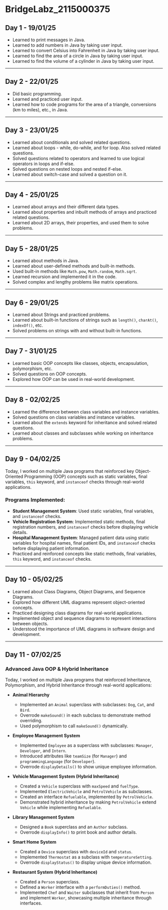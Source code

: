 # BridgeLabz_2115000375

## Day 1 - 19/01/25
- Learned to print messages in Java.
- Learned to add numbers in Java by taking user input.
- Learned to convert Celsius into Fahrenheit in Java by taking user input.
- Learned to find the area of a circle in Java by taking user input.
- Learned to find the volume of a cylinder in Java by taking user input.

---

## Day 2 - 22/01/25
- Did basic programming.
- Learned and practiced user input.
- Learned how to code programs for the area of a triangle, conversions (km to miles), etc., in Java.

---

## Day 3 - 23/01/25
- Learned about conditionals and solved related questions.
- Learned about loops - while, do-while, and for loop. Also solved related questions.
- Solved questions related to operators and learned to use logical operators in loops and if-else.
- Solved questions on nested loops and nested if-else.
- Learned about switch-case and solved a question on it.

---

## Day 4 - 25/01/25
- Learned about arrays and their different data types.
- Learned about properties and inbuilt methods of arrays and practiced related questions.
- Learned about 2D arrays, their properties, and used them to solve problems.

---

## Day 5 - 28/01/25
- Learned about methods in Java.
- Learned about user-defined methods and built-in methods.
- Used built-in methods like `Math.pow`, `Math.random`, `Math.sqrt`.
- Learned recursion and implemented it in the code.
- Solved complex and lengthy problems like matrix operations.

---

## Day 6 - 29/01/25
- Learned about Strings and practiced problems.
- Learned about built-in functions of strings such as `length()`, `charAt()`, `indexOf()`, etc.
- Solved problems on strings with and without built-in functions.

---

## Day 7 - 31/01/25
- Learned basic OOP concepts like classes, objects, encapsulation, polymorphism, etc.
- Solved questions on OOP concepts.
- Explored how OOP can be used in real-world development.

---

## Day 8 - 02/02/25
- Learned the difference between class variables and instance variables.
- Solved questions on class variables and instance variables.
- Learned about the `extends` keyword for inheritance and solved related questions.
- Learned about classes and subclasses while working on inheritance problems.

---

## Day 9 - 04/02/25
Today, I worked on multiple Java programs that reinforced key Object-Oriented Programming (OOP) concepts such as static variables, final variables, `this` keyword, and `instanceof` checks through real-world applications.

### Programs Implemented:
- **Student Management System**: Used static variables, final variables, and `instanceof` checks.
- **Vehicle Registration System**: Implemented static methods, final registration numbers, and `instanceof` checks before displaying vehicle details.
- **Hospital Management System**: Managed patient data using static variables for hospital names, final patient IDs, and `instanceof` checks before displaying patient information.
- Practiced and reinforced concepts like static methods, final variables, `this` keyword, and `instanceof` checks.

---

## Day 10 - 05/02/25
- Learned about Class Diagrams, Object Diagrams, and Sequence Diagrams.
- Explored how different UML diagrams represent object-oriented concepts.
- Practiced designing class diagrams for real-world applications.
- Implemented object and sequence diagrams to represent interactions between objects.
- Understood the importance of UML diagrams in software design and development.

---

## Day 11 - 07/02/25

### Advanced Java OOP & Hybrid Inheritance
Today, I worked on multiple Java programs that reinforced Inheritance, Polymorphism, and Hybrid Inheritance through real-world applications:

- **Animal Hierarchy**
  - Implemented an `Animal` superclass with subclasses: `Dog`, `Cat`, and `Bird`.
  - Overrode `makeSound()` in each subclass to demonstrate method overriding.
  - Used polymorphism to call `makeSound()` dynamically.

- **Employee Management System**
  - Implemented `Employee` as a superclass with subclasses: `Manager`, `Developer`, and `Intern`.
  - Introduced attributes like `teamSize` (for `Manager`) and `programmingLanguage` (for `Developer`).
  - Overrode `displayDetails()` to show unique employee information.

- **Vehicle Management System (Hybrid Inheritance)**
  - Created a `Vehicle` superclass with `maxSpeed` and `fuelType`.
  - Implemented `ElectricVehicle` and `PetrolVehicle` as subclasses.
  - Created an interface `Refuelable`, implemented by `PetrolVehicle`.
  - Demonstrated hybrid inheritance by making `PetrolVehicle` extend `Vehicle` while implementing `Refuelable`.

- **Library Management System**
  - Designed a `Book` superclass and an `Author` subclass.
  - Overrode `displayInfo()` to print book and author details.

- **Smart Home System**
  - Created a `Device` superclass with `deviceId` and `status`.
  - Implemented `Thermostat` as a subclass with `temperatureSetting`.
  - Overrode `displayStatus()` to display unique device information.

- **Restaurant System (Hybrid Inheritance)**
  - Created a `Person` superclass.
  - Defined a `Worker` interface with a `performDuties()` method.
  - Implemented `Chef` and `Waiter` subclasses that inherit from `Person` and implement `Worker`, showcasing multiple inheritance through interfaces.
